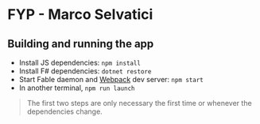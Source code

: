 # FYP - Marco Selvatici

## Building and running the app

* Install JS dependencies: `npm install`
* Install F# dependencies: `dotnet restore`
* Start Fable daemon and [Webpack](https://webpack.js.org/) dev server: `npm start`
* In another terminal, `npm run launch`

> The first two steps are only necessary the first time or whenever the dependencies change.
